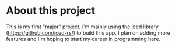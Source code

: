 # About this project
This is my first "major" project, i'm mainly using the iced library (https://github.com/iced-rs/) to build this app.
I plan on adding more features and I'm hoping to start my career in programming here.
